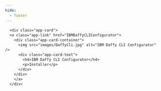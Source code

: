 ```yaml
---
hide:
  - footer
---
```


<script>
  document.title = "AppStore";
</script>

<head>
  <link rel="stylesheet" href="css/card.css">
</head>

<div class="app-grid">

      <div class="app-card">
      <a class="app-link" href="IBMDaffyCLIConfigurator">
        <div class="app-card-container">
          <img src="images/DaffyCli.jpg" alt="IBM Daffy CLI Configurator" />
          <div class="app-card-text">
            <h4>IBM Daffy CLI Configurator</h4>
            <p>Installer</p>
          </div>
        </div>
        </a>  
      </div>
</div>
